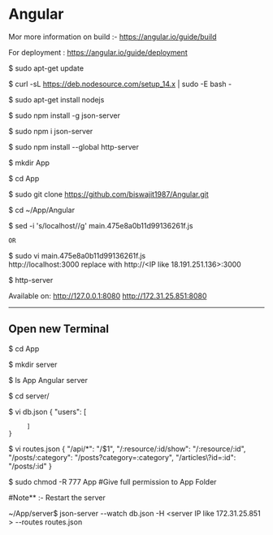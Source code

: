 # Angular

Mor more information on build :- https://angular.io/guide/build

For deployment : https://angular.io/guide/deployment


 $ sudo apt-get update
 
 $ curl -sL https://deb.nodesource.com/setup_14.x | sudo -E bash -
 
 $ sudo apt-get install nodejs
 
 $ sudo npm install -g json-server
 
 $ sudo npm i json-server
 
 $ sudo npm install --global http-server
 
 $ mkdir App
 
 $ cd App
 
 $ sudo git clone https://github.com/biswajit1987/Angular.git
 
 $ cd ~/App/Angular
 
 $ sed -i 's/localhost/<server IP>/g' main.475e8a0b11d99136261f.js
	
	OR
	
$ sudo vi main.475e8a0b11d99136261f.js	
	http://localhost:3000  replace with http://<IP like 18.191.251.136>:3000
 
 
 $ http-server
 
 Available on:
  http://127.0.0.1:8080
  http://172.31.25.851:8080

 
 ---------------------------
 Open new Terminal
 ---------------------------
 
 $ cd App
 
 $ mkdir server
 
 $  ls App
      Angular  server
 
 $ cd server/
 
 $ vi db.json
    {
       "users": [

         ]
    }
 
 $ vi routes.json
	{
		"/api/*": "/$1",
		"/:resource/:id/show": "/:resource/:id",
		"/posts/:category": "/posts?category=:category",
		"/articles\\?id=:id": "/posts/:id"
	}

 $ sudo chmod -R 777 App #Give full permission to App Folder
 
 
 #Note** :- Restart the server
 
 
 ~/App/server$ json-server --watch db.json -H <server IP like 172.31.25.851 > --routes routes.json
